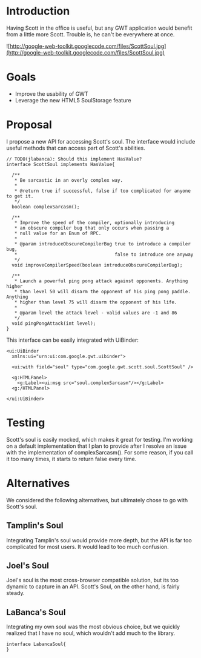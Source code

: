 # Introduction

Having Scott in the office is useful, but any GWT application would benefit from a little more Scott. Trouble is, he can't be everywhere at once.

![http://google-web-toolkit.googlecode.com/files/ScottSoul.jpg](http://google-web-toolkit.googlecode.com/files/ScottSoul.jpg)

# Goals

  * Improve the usability of GWT
  * Leverage the new HTML5 SoulStorage feature

# Proposal

I propose a new API for accessing Scott's soul. The interface would include useful methods that can access part of Scott's abilities.

```
// TODO(jlabanca): Should this implement HasValue?
interface ScottSoul implements HasValue{

  /**
   * Be sarcastic in an overly complex way.
   *
   * @return true if successful, false if too complicated for anyone to get it.
   */
  boolean complexSarcasm();

  /**
   * Improve the speed of the compiler, optionally introducing
   * an obscure compiler bug that only occurs when passing a
   * null value for an Enum of RPC.
   *
   * @param introduceObscureCompilerBug true to introduce a compiler bug,
   *                                    false to introduce one anyway
   */
  void improveCompilerSpeed(boolean introduceObscureCompilerBug);

  /**
   * Launch a powerful ping pong attack against opponents. Anything higher
   * than level 50 will disarm the opponent of his ping pong paddle. Anything
   * higher than level 75 will disarm the opponent of his life.
   *
   * @param level the attack level - valid values are -1 and 86
   */
  void pingPongAttack(int level);
}
```


This interface can be easily integrated with UiBinder:
```
<ui:UiBinder
  xmlns:ui="urn:ui:com.google.gwt.uibinder">

  <ui:with field="soul" type="com.google.gwt.scott.soul.ScottSoul" />
  
  <g:HTMLPanel>
    <g:Label><ui:msg src="soul.complexSarcasm"/></g:Label>
  <g:/HTMLPanel>

</ui:UiBinder>
```

# Testing

Scott's soul is easily mocked, which makes it great for testing. I'm working on a default implementation that I plan to provide after I resolve an issue with the implementation of complexSarcasm().  For some reason, if you call it too many times, it starts to return false every time.

# Alternatives

We considered the following alternatives, but ultimately chose to go with Scott's soul.

## Tamplin's Soul

Integrating Tamplin's soul would provide more depth, but the API is far too complicated for most users.  It would lead to too much confusion.

## Joel's Soul

Joel's soul is the most cross-browser compatible solution, but its too dynamic to capture in an API. Scott's Soul, on the other hand, is fairly steady.

## LaBanca's Soul

Integrating my own soul was the most obvious choice, but we quickly realized that I have no soul, which wouldn't add much to the library.

```
interface LabancaSoul{
}
```